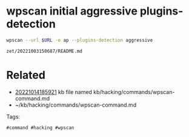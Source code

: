 # wpscan initial aggressive plugins-detection
```bash
wpscan --url $URL -e ap --plugins-detection aggressive
```

` zet/20221003150687/README.md `

# Related

- [20221014185921](/zet/20221014185921/README.md) kb file named kb/hacking/commands/wpscan-command.md
- ~/kb/hacking/commands/wpscan-command.md

Tags:

    #command #hacking #wpscan 
